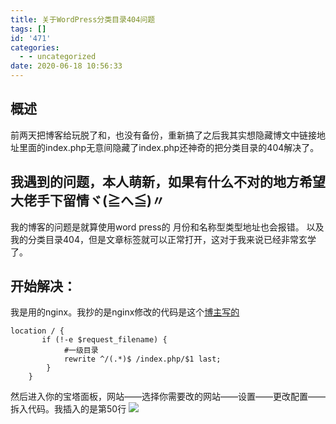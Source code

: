 ```yaml
---
title: 关于WordPress分类目录404问题
tags: []
id: '471'
categories:
  - - uncategorized
date: 2020-06-18 10:56:33
---
```


## 概述

前两天把博客给玩脱了和，也没有备份，重新搞了之后我其实想隐藏博文中链接地址里面的index.php无意间隐藏了index.php还神奇的把分类目录的404解决了。

## 我遇到的问题，本人萌新，如果有什么不对的地方希望大佬手下留情ヾ(≧へ≦)〃

我的博客的问题是就算使用word press的 月份和名称型类型地址也会报错。 以及我的分类目录404，但是文章标签就可以正常打开，这对于我来说已经非常玄学了。

## 开始解决：

我是用的nginx。我抄的是nginx修改的代码是这个[博主写的](https://blog.csdn.net/weixin_41846803/article/details/80488726 "博主写的")

```
location / {
       if (!-e $request_filename) {
            #一级目录
            rewrite ^/(.*)$ /index.php/$1 last;
        } 
    }
```

然后进入你的宝塔面板，网站——选择你需要改的网站——设置——更改配置——拆入代码。我插入的是第50行 ![](http://c-dreamer.top/wp-content/uploads/2020/06/word-press的404.png)